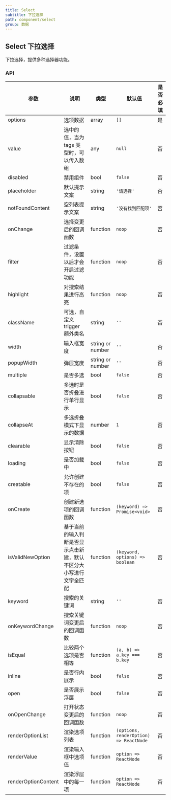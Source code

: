 ```yaml
---
title: Select
subtitle: 下拉选择
path: component/select
group: 数据
---
```


## Select 下拉选择

下拉选择，提供多种选择器功能。

### API

| 参数              | 说明                                     | 类型             | 默认值             | 是否必填 |
| ----------------- | ---------------------------------------- | ---------------- | ------------------ | -------- |
| options           | 选项数据                             | array            | `[]`               | 是       |
| value             | 选中的值，当为 tags 类型时，可以传入数组 | any              | `null`             | 否       |
| disabled          | 禁用组件                                 | bool             | `false`            | 否       |
| placeholder       | 默认提示文案                             | string           | `'请选择'`         | 否       |
| notFoundContent | 空列表提示文案                           | string           | `'没有找到匹配项'` | 否       |
| onChange          | 选择变更后的回调函数                     | function         | `noop`             | 否       |
| filter            | 过滤条件，设置以后才会开启过滤功能       | function         | `noop`           | 否 |
| highlight         | 对搜索结果进行高亮                    | function         | `noop`           | 否 |
| className         | 可选，自定义 trigger 额外类名            | string           | `''`               | 否       |
| width             | 输入框宽度                               | string or number |    `''`          | 否       |
| popupWidth        | 弹层宽度                               | string or number |     `''`          | 否       |
| multiple          | 是否多选                             | bool             | `false`             | 否       |
| collapsable       | 多选时是否折叠进行单行显示              | bool             | `false`             | 否       |
| collapseAt         | 多选折叠模式下显示的数据              | number             | `1`             | 否       |
| clearable         | 显示清除按钮                             | bool             | `false`             | 否       |
| loading           | 是否加载中                        | bool             | `false`             | 否       |
| creatable         | 允许创建不存在的项                        | bool             | `false`             | 否       |
| onCreate         | 创建新选项的回调函数                 | function         | `(keyword) => Promise<void>`             | 否       |
| isValidNewOption | 基于当前的输入判断是否显示点击新建，默认不区分大小写进行文字全匹配       | function         | `(keyword, options) => boolean`             | 否       |
| keyword          | 搜索的关键词                        | string           | `''`              | 否       |
| onKeywordChange  | 搜索关键词变更后的回调函数            | function         | `noop`             | 否       |
| isEqual         | 比较两个选项是否相等                  | function         | `(a, b) => a.key === b.key`   | 否       |
| inline          | 是否行内展示                         | bool             | `false`             | 否       |
| open            | 是否展示浮层                         | bool             | `false`             | 否       |
| onOpenChange    | 打开状态变更后的回调函数               | function         | `noop`             | 否       |
| renderOptionList| 渲染选项列表               | function         | `(options, renderOption) => ReactNode`    | 否       |
| renderValue | 渲染输入框中选项值         | function         | `option => ReactNode`             | 否       |
| renderOptionContent | 渲染浮层中的每一项         | function         | `option => ReactNode`             | 否       |
